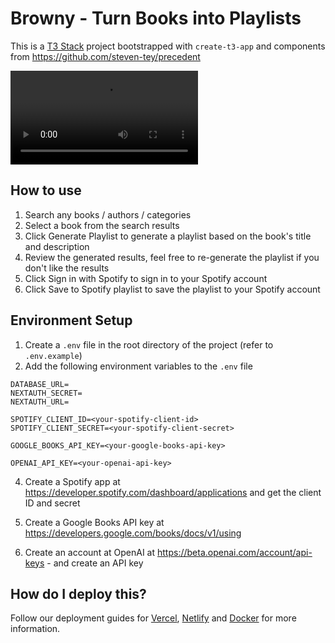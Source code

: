 # Browny - Turn Books into Playlists

This is a [T3 Stack](https://create.t3.gg/) project bootstrapped with `create-t3-app` and components from https://github.com/steven-tey/precedent

![Browny](./browny-macbook.mp4)

## How to use

1. Search any books / authors / categories
2. Select a book from the search results
3. Click Generate Playlist to generate a playlist based on the book's title and description
4. Review the generated results, feel free to re-generate the playlist if you don't like the results
5. Click Sign in with Spotify to sign in to your Spotify account
6. Click Save to Spotify playlist to save the playlist to your Spotify account

## Environment Setup

1. Create a `.env` file in the root directory of the project (refer to `.env.example`)
2. Add the following environment variables to the `.env` file

```
DATABASE_URL=
NEXTAUTH_SECRET=
NEXTAUTH_URL=

SPOTIFY_CLIENT_ID=<your-spotify-client-id>
SPOTIFY_CLIENT_SECRET=<your-spotify-client-secret>

GOOGLE_BOOKS_API_KEY=<your-google-books-api-key>

OPENAI_API_KEY=<your-openai-api-key>
```

4. Create a Spotify app at https://developer.spotify.com/dashboard/applications and get the client ID and secret

5. Create a Google Books API key at https://developers.google.com/books/docs/v1/using

6. Create an account at OpenAI at https://beta.openai.com/account/api-keys - and create an API key

## How do I deploy this?

Follow our deployment guides for [Vercel](https://create.t3.gg/en/deployment/vercel), [Netlify](https://create.t3.gg/en/deployment/netlify) and [Docker](https://create.t3.gg/en/deployment/docker) for more information.
